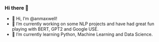 ### Hi there 👋

- 👋  Hi, I’m @anmaxwell!
- 🔭  I’m currently working on some NLP projects and have had great fun playing with BERT, GPT2 and Google USE.
- 🌱  I’m currently learning Python, Machine Learning and Data Science.
